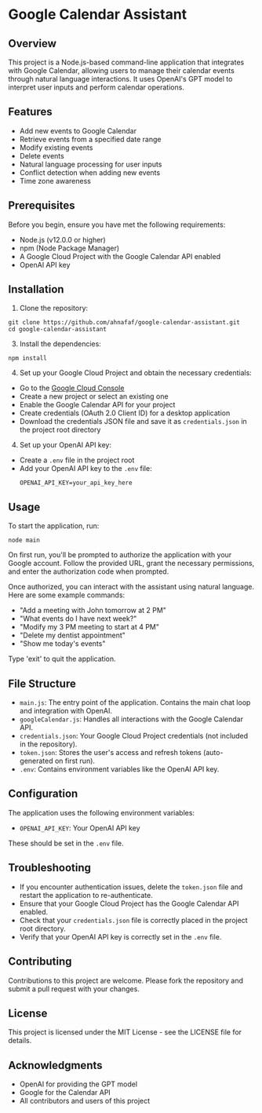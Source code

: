 # Google Calendar Assistant

## Overview

This project is a Node.js-based command-line application that integrates with Google Calendar, allowing users to manage their calendar events through natural language interactions. It uses OpenAI's GPT model to interpret user inputs and perform calendar operations.

## Features

- Add new events to Google Calendar
- Retrieve events from a specified date range
- Modify existing events
- Delete events
- Natural language processing for user inputs
- Conflict detection when adding new events
- Time zone awareness

## Prerequisites

Before you begin, ensure you have met the following requirements:

- Node.js (v12.0.0 or higher)
- npm (Node Package Manager)
- A Google Cloud Project with the Google Calendar API enabled
- OpenAI API key

## Installation

1. Clone the repository:
```
git clone https://github.com/ahnafaf/google-calendar-assistant.git
cd google-calendar-assistant
```

3. Install the dependencies:
```
npm install
```


4. Set up your Google Cloud Project and obtain the necessary credentials:
- Go to the [Google Cloud Console](https://console.cloud.google.com/)
- Create a new project or select an existing one
- Enable the Google Calendar API for your project
- Create credentials (OAuth 2.0 Client ID) for a desktop application
- Download the credentials JSON file and save it as `credentials.json` in the project root directory

4. Set up your OpenAI API key:
- Create a `.env` file in the project root
- Add your OpenAI API key to the `.env` file:
  ```
  OPENAI_API_KEY=your_api_key_here
  ```

## Usage

To start the application, run:
```
node main
```


On first run, you'll be prompted to authorize the application with your Google account. Follow the provided URL, grant the necessary permissions, and enter the authorization code when prompted.

Once authorized, you can interact with the assistant using natural language. Here are some example commands:

- "Add a meeting with John tomorrow at 2 PM"
- "What events do I have next week?"
- "Modify my 3 PM meeting to start at 4 PM"
- "Delete my dentist appointment"
- "Show me today's events"

Type 'exit' to quit the application.

## File Structure

- `main.js`: The entry point of the application. Contains the main chat loop and integration with OpenAI.
- `googleCalendar.js`: Handles all interactions with the Google Calendar API.
- `credentials.json`: Your Google Cloud Project credentials (not included in the repository).
- `token.json`: Stores the user's access and refresh tokens (auto-generated on first run).
- `.env`: Contains environment variables like the OpenAI API key.

## Configuration

The application uses the following environment variables:

- `OPENAI_API_KEY`: Your OpenAI API key

These should be set in the `.env` file.

## Troubleshooting

- If you encounter authentication issues, delete the `token.json` file and restart the application to re-authenticate.
- Ensure that your Google Cloud Project has the Google Calendar API enabled.
- Check that your `credentials.json` file is correctly placed in the project root directory.
- Verify that your OpenAI API key is correctly set in the `.env` file.

## Contributing

Contributions to this project are welcome. Please fork the repository and submit a pull request with your changes.

## License

This project is licensed under the MIT License - see the LICENSE file for details.

## Acknowledgments

- OpenAI for providing the GPT model
- Google for the Calendar API
- All contributors and users of this project




